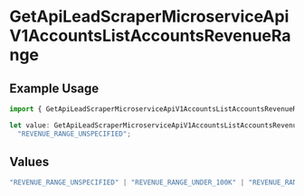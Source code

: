 # GetApiLeadScraperMicroserviceApiV1AccountsListAccountsRevenueRange

## Example Usage

```typescript
import { GetApiLeadScraperMicroserviceApiV1AccountsListAccountsRevenueRange } from "oppulence-backend-sdk/models/operations";

let value: GetApiLeadScraperMicroserviceApiV1AccountsListAccountsRevenueRange =
  "REVENUE_RANGE_UNSPECIFIED";
```

## Values

```typescript
"REVENUE_RANGE_UNSPECIFIED" | "REVENUE_RANGE_UNDER_100K" | "REVENUE_RANGE_100K_TO_1M" | "REVENUE_RANGE_1M_TO_10M" | "REVENUE_RANGE_10M_TO_50M" | "REVENUE_RANGE_OVER_50M"
```